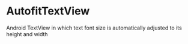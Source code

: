 # AutofitTextView
Android TextView in which text font size is automatically adjusted to its height and width
